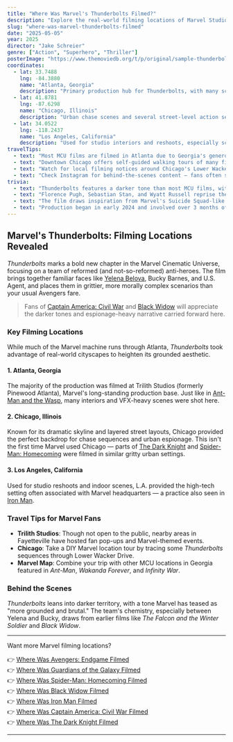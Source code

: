 ```yaml
---
title: "Where Was Marvel's Thunderbolts Filmed?"
description: "Explore the real-world filming locations of Marvel Studios' Thunderbolts, a gritty new addition to the MCU slated for 2025."
slug: "where-was-marvel-thunderbolts-filmed"
date: "2025-05-05"
year: 2025
director: "Jake Schreier"
genre: ["Action", "Superhero", "Thriller"]
posterImage: "https://www.themoviedb.org/t/p/original/sample-thunderbolts-poster.jpg"
coordinates:
  - lat: 33.7488
    lng: -84.3880
    name: "Atlanta, Georgia"
    description: "Primary production hub for Thunderbolts, with many scenes filmed in and around Trilith Studios (formerly Pinewood Atlanta)."
  - lat: 41.8781
    lng: -87.6298
    name: "Chicago, Illinois"
    description: "Urban chase scenes and several street-level action sequences were filmed here, showcasing the gritty underworld setting of the film."
  - lat: 34.0522
    lng: -118.2437
    name: "Los Angeles, California"
    description: "Used for studio interiors and reshoots, especially scenes involving key character interactions and high-tech environments."
travelTips:
  - text: "Most MCU films are filmed in Atlanta due to Georgia's generous tax credits. Trilith Studios offers nearby public tours and fan experiences."
  - text: "Downtown Chicago offers self-guided walking tours of many film locations, including Thunderbolts filming zones."
  - text: "Watch for local filming notices around Chicago's Lower Wacker Drive area — a favorite for action scenes."
  - text: "Check Instagram for behind-the-scenes content — fans often share sightings near key filming spots."
trivia:
  - text: "Thunderbolts features a darker tone than most MCU films, with a focus on morally complex anti-heroes."
  - text: "Florence Pugh, Sebastian Stan, and Wyatt Russell reprise their roles as Yelena Belova, Bucky Barnes, and U.S. Agent."
  - text: "The film draws inspiration from Marvel's Suicide Squad-like team — expect betrayal, espionage, and uneasy alliances."
  - text: "Production began in early 2024 and involved over 3 months of principal photography in Georgia and Illinois."
---
```


## Marvel's Thunderbolts: Filming Locations Revealed

*Thunderbolts* marks a bold new chapter in the Marvel Cinematic Universe, focusing on a team of reformed (and not-so-reformed) anti-heroes. The film brings together familiar faces like [Yelena Belova](https://wherewasitfilmed.co/films/where-was-black-widow-filmed), Bucky Barnes, and U.S. Agent, and places them in grittier, more morally complex scenarios than your usual Avengers fare.

> Fans of [Captain America: Civil War](https://wherewasitfilmed.co/films/where-was-captain-america-civil-war-filmed) and [Black Widow](https://wherewasitfilmed.co/films/where-was-black-widow-filmed) will appreciate the darker tones and espionage-heavy narrative carried forward here.

### Key Filming Locations

While much of the Marvel machine runs through Atlanta, *Thunderbolts* took advantage of real-world cityscapes to heighten its grounded aesthetic.

#### 1. **Atlanta, Georgia**  
The majority of the production was filmed at Trilith Studios (formerly Pinewood Atlanta), Marvel's long-standing production base. Just like in [Ant-Man and the Wasp](https://wherewasitfilmed.co/films/where-was-ant-man-and-the-wasp-filmed), many interiors and VFX-heavy scenes were shot here.

#### 2. **Chicago, Illinois**  
Known for its dramatic skyline and layered street layouts, Chicago provided the perfect backdrop for chase sequences and urban espionage. This isn't the first time Marvel used Chicago — parts of [The Dark Knight](https://wherewasitfilmed.co/films/where-was-the-dark-knight-filmed) and [Spider-Man: Homecoming](https://wherewasitfilmed.co/films/where-was-spider-man-homecoming-filmed) were filmed in similar gritty urban settings.

#### 3. **Los Angeles, California**  
Used for studio reshoots and indoor scenes, L.A. provided the high-tech setting often associated with Marvel headquarters — a practice also seen in [Iron Man](https://wherewasitfilmed.co/films/where-was-iron-man-filmed).

### Travel Tips for Marvel Fans

- **Trilith Studios**: Though not open to the public, nearby areas in Fayetteville have hosted fan pop-ups and Marvel-themed events.
- **Chicago**: Take a DIY Marvel location tour by tracing some *Thunderbolts* sequences through Lower Wacker Drive.
- **Marvel Map**: Combine your trip with other MCU locations in Georgia featured in *Ant-Man*, *Wakanda Forever*, and *Infinity War*.

### Behind the Scenes

*Thunderbolts* leans into darker territory, with a tone Marvel has teased as "more grounded and brutal." The team's chemistry, especially between Yelena and Bucky, draws from earlier films like *The Falcon and the Winter Soldier* and *Black Widow*.

---

Want more Marvel filming locations?

👉 [Where Was Avengers: Endgame Filmed](https://wherewasitfilmed.co/films/where-was-avengers-endgame-filmed)  
👉 [Where Was Guardians of the Galaxy Filmed](https://wherewasitfilmed.co/films/where-was-guardians-of-the-galaxy-filmed)  
👉 [Where Was Spider-Man: Homecoming Filmed](https://wherewasitfilmed.co/films/where-was-spider-man-homecoming-filmed)  
👉 [Where Was Black Widow Filmed](https://wherewasitfilmed.co/films/where-was-black-widow-filmed)  
👉 [Where Was Iron Man Filmed](https://wherewasitfilmed.co/films/where-was-iron-man-filmed)  
👉 [Where Was Captain America: Civil War Filmed](https://wherewasitfilmed.co/films/where-was-captain-america-civil-war-filmed)  
👉 [Where Was The Dark Knight Filmed](https://wherewasitfilmed.co/films/where-was-the-dark-knight-filmed)

---

